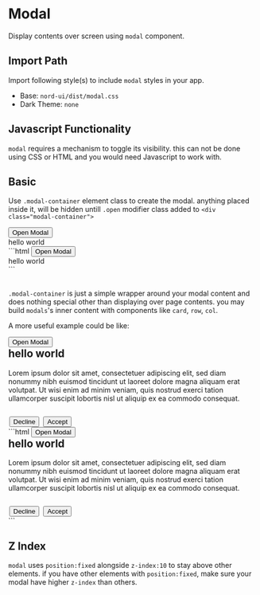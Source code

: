 # Modal

Display contents over screen using `modal` component. 

## Import Path

Import following style(s) to include `modal` styles in your app.

- Base: `nord-ui/dist/modal.css`
- Dark Theme: `none`

## Javascript Functionality
`modal` requires a mechanism to toggle its visibility. this can not be done using CSS or HTML and you would need Javascript to work with.

## Basic

Use `.modal-container` element class to create the modal. anything placed inside it, will be hidden untill `.open` modifier class added to `<div class="modal-container">`
<div class='code-example'>
	<div class='preview'>
		<button class='btn primary' id="modal-toggler">Open Modal</button>
		<div class="modal-container" id="modal-example">
			hello world
		</div>
	</div>
	<div class='source'>
```html
<button class='btn primary' id="modal-toggler">Open Modal</button>
<div class="modal-container" id="modal-example">
	hello world
</div>
```
	</div>
</div>
<br>

`.modal-container` is just a simple wrapper around your modal content and does nothing special other than displaying over page contents. you may build `modals`'s inner content with components like `card`, `row`, `col`.

A more useful example could be like:

<div class='code-example'>
	<div class='preview'>
		<button class='btn primary' id="modal-toggler2">Open Modal</button>
		<div class="modal-container" id="modal-example2">
			<div class="col xs-12 md-8 lg-4">
				<div class="card">
					<div class="card-body">
						<h2>hello world</h2>
						<p>
							Lorem ipsum dolor sit amet, consectetuer adipiscing elit, sed diam nonummy nibh euismod tincidunt ut laoreet dolore magna aliquam erat volutpat. Ut wisi enim ad minim veniam, quis nostrud exerci tation ullamcorper suscipit lobortis nisl ut aliquip ex ea commodo consequat.
						</p>
						<div class="row justify-end">
							<button class="btn danger">Decline</button>
							<button class="btn success">Accept</button>
						</div>
					</div>
				</div>
			</div>
		</div>
	</div>
	<div class='source'>
```html
<button class='btn primary' id="modal-toggler2">Open Modal</button>
<div class="modal-container" id="modal-example2">
	<div class="col xs-12 md-8 lg-4">
		<div class="card">
			<div class="card-body">
				<h2>hello world</h2>
				<p>
					Lorem ipsum dolor sit amet, consectetuer adipiscing elit, sed diam nonummy nibh euismod tincidunt ut laoreet dolore magna aliquam erat volutpat. Ut wisi enim ad minim veniam, quis nostrud exerci tation ullamcorper suscipit lobortis nisl ut aliquip ex ea commodo consequat.
				</p>
				<div class="row justify-end">
					<button class="btn danger">Decline</button>
					<button class="btn success">Accept</button>
				</div>
			</div>
		</div>
	</div>
</div>
```
	</div>
</div>

## Z Index
`modal` uses `position:fixed` alongside `z-index:10` to stay above other elements. if you have other elements with `position:fixed`, make sure your modal have higher `z-index` than others.

<style type="text/css">
	.modal-container .btn {
		margin: 0 2px
	}
	.modal-container h2 {
		margin-top: 0
	}
	.modal-container p {
		margin-bottom: 2em
	}
</style>